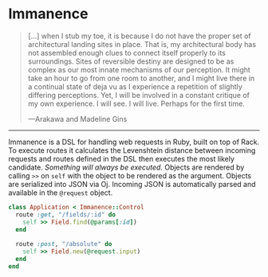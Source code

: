 # Immanence

> [...] when I stub my toe, it is because I do not have the proper set of architectural landing sites in place.
> That is, my architectural body has not assembled enough clues to connect itself properly to its surroundings.
> Sites of reversible destiny are designed to be as complex as our most innate mechanisms of our perception.
> It might take an hour to go from one room to another, and I might live there in a continual state of deja vu as I experience a repetition of slightly differing perceptions.
> Yet, I will be involved in a constant critique of my own experience.
> I will see.
> I will live.
> Perhaps for the first time.
>
> —Arakawa and Madeline Gins

----

Immanence is a DSL for handling web requests in Ruby, built on top of Rack. To execute routes it calculates the Levenshtein distance between incoming requests and routes defined in the DSL then executes the most likely candidate. *Something will always be executed.* Objects are rendered by calling `>>` on `self` with the object to be rendered as the argument. Objects are serialized into JSON via Oj. Incoming JSON is automatically parsed and available in the `@request` object.

```ruby
class Application < Immanence::Control
  route :get, "/fields/:id" do
    self >> Field.find(@params[:id])
  end
  
  route :post, "/absolute" do
    self >> Field.new(@request.input)
  end
end
```
